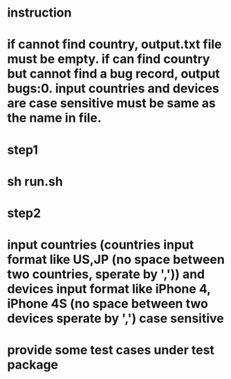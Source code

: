 # instruction

# if cannot find country, output.txt file must be empty. if can find country but cannot find a bug record, output bugs:0. input countries and devices are case sensitive must be same as the name in file.

# step1
# sh run.sh
# step2
# input countries (countries input format like US,JP (no space between two countries, sperate by ',')) and devices input format like iPhone 4, iPhone 4S (no space between two devices sperate by ',') case sensitive
# provide some test cases under test package
